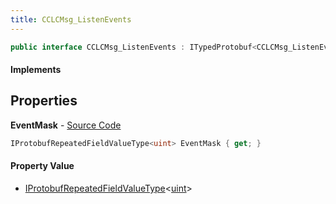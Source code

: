 ```yaml
---
title: CCLCMsg_ListenEvents
---
```


```csharp
public interface CCLCMsg_ListenEvents : ITypedProtobuf<CCLCMsg_ListenEvents>, INativeHandle
```

#### Implements

## Properties

**EventMask** - [Source Code](https://github.com/swiftly-solution/swiftlys2/blob/main/managed/src/SwiftlyS2.Generated/Protobufs/Interfaces/CCLCMsg_ListenEvents.cs#L13)

```csharp
IProtobufRepeatedFieldValueType<uint> EventMask { get; }
```

#### Property Value

- [IProtobufRepeatedFieldValueType](/docs/api/shared/netmessages/iprotobufrepeatedfieldvaluetype-1)<[uint](https://learn.microsoft.com/dotnet/api/system.uint32)>

